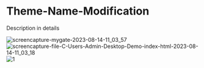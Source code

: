 # Theme-Name-Modification
Description in details



![screencapture-mygate-2023-08-14-11_03_57](https://github.com/malikhimani21/Theme-Name-Modification/assets/55083861/5caea81b-573f-49af-a56a-e4edf491d3bc)
![screencapture-file-C-Users-Admin-Desktop-Demo-index-html-2023-08-14-11_03_18](https://github.com/malikhimani21/Theme-Name-Modification/assets/55083861/7c71b72b-d9a5-44e3-babd-fffd249732c8)
![1](https://github.com/malikhimani21/Theme-Name-Modification/assets/55083861/d3b3732b-4ae9-4cf3-99f0-4300ee721765)
